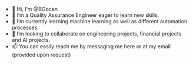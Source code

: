 - 👋 Hi, I’m @BGocan
- 👀 I’m a Quality Assurance Engineer eager to learn new skills.
- 🌱 I’m currently learning machine learning as well as different automation processes.
- 💞️ I’m looking to collaborate on engineering projects, financial projects and AI projects.
- 📫 You can easily reach me by messaging me here or at my email (provided upon request)

<!---
BGocan/BGocan is a ✨ special ✨ repository because its `README.md` (this file) appears on your GitHub profile.
You can click the Preview link to take a look at your changes.
--->
